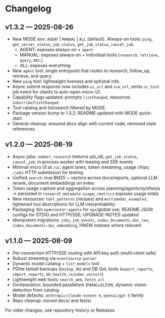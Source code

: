# Changelog

## v1.3.2 — 2025-08-26
- New MODE env: `AGENT` | `MANUAL` | `ALL` (default). Always-on tools: `ping`, `get_server_status`, `job_status`, `get_job_status`, `cancel_job`.
  - AGENT: exposes always-on + `agent`
  - MANUAL: exposes always-on + individual tools (`research`, `retrieve`, `query`, etc.)
  - ALL: exposes everything
- New `agent` tool: single entrypoint that routes to research, follow_up, retrieve, and query.
- New `ping` tool: lightweight liveness and optional info.
- Async submit response now includes `ui_url` and `sse_url`; emits `ui_hint` job event for clients to auto-open micro-UI.
- Capability flags updated: prompts `listChanged`, resources `subscribe`/`listChanged`.
- Tool catalog and list/search filtered by MODE.
- Package version bump to 1.3.2; README updated with MODE quick-start.
- General cleanup: ensured docs align with current code; removed stale references.

## v1.2.0 — 2025-08-19

- Async jobs: `submit_research` (returns job_id), `get_job_status`, `cancel_job`; in‑process worker with leasing and SSE events
- Minimal micro UI at `/ui`: agent lanes, token streaming, usage chips; `/jobs` HTTP submission for testing
- Unified `search`: true BM25 + vectors across docs/reports, optional LLM rerank; document embeddings on index
- Token usage capture and aggregation across planning/agents/synthesis → persisted in `research_metadata.usage`; `/metrics` exposes usage totals
- New resources: `tool_patterns` (recipes) and `multimodal_examples`; tightened tool descriptions for LLM interpretability
- Packaging: bin `openrouter-agents` for `npx`/global use; README JSON configs for STDIO and HTTP/SSE; UPGRADE-NOTES updated
- Idempotent migrations: `jobs`, `job_events`, `index_documents.doc_len`, `index_documents.doc_embedding`, HNSW indexes where relevant

## v1.1.0 — 2025-08-09

- Per-connection HTTP/SSE routing with API‑key auth (multi‑client safe)
- Robust streaming via `eventsource-parser`
- Dynamic model catalog + `list_models` tool
- PGlite tarball backups (`backup_db`) and DB QoL tools (`export_reports`, `import_reports`, `db_health`, `reindex_vectors`)
- Lightweight web tools: `search_web`, `fetch_url`
- Orchestration: bounded parallelism (`PARALLELISM`), dynamic vision detection from catalog
- Model defaults: `anthropic/claude-sonnet-4`, `openai/gpt-5` family
- Repo cleanup: moved docs/ and tests/

For older changes, see repository history or Releases.
